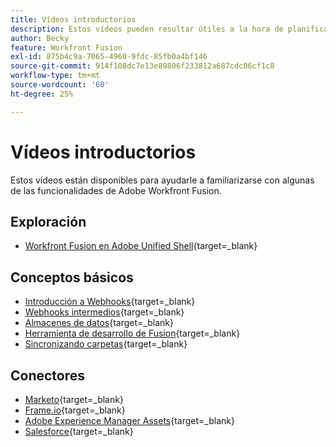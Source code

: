 ```yaml
---
title: Vídeos introductorios
description: Estos vídeos pueden resultar útiles a la hora de planificar un escenario
author: Becky
feature: Workfront Fusion
exl-id: 875b4c9a-7065-4960-9fdc-85fb0a4bf146
source-git-commit: 914f108dc7e13e89806f233812a687cdc06cf1c8
workflow-type: tm+mt
source-wordcount: '60'
ht-degree: 25%

---
```


# Vídeos introductorios

Estos vídeos están disponibles para ayudarle a familiarizarse con algunas de las funcionalidades de Adobe Workfront Fusion.

## Exploración

* [Workfront Fusion en Adobe Unified Shell](https://video.tv.adobe.com/v/3412392/){target=_blank}

## Conceptos básicos

* [Introducción a Webhooks](https://video.tv.adobe.com/v/3427025/){target=_blank}
* [Webhooks intermedios](https://video.tv.adobe.com/v/3427030/){target=_blank}
* [Almacenes de datos](https://video.tv.adobe.com/v/3427029/){target=_blank}
* [Herramienta de desarrollo de Fusion](https://video.tv.adobe.com/v/3427031/){target=_blank}
* [Sincronizando carpetas](https://video.tv.adobe.com/v/3427033/){target=_blank}

## Conectores

* [Marketo](https://video.tv.adobe.com/v/3427026/){target=_blank}
* [Frame.io](https://video.tv.adobe.com/v/3427032/){target=_blank}
* [Adobe Experience Manager Assets](https://video.tv.adobe.com/v/3427034/){target=_blank}
* [Salesforce](https://video.tv.adobe.com/v/3427027/){target=_blank}
